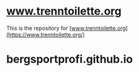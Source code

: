 # www.trenntoilette.org

This is the repository for [www.trenntoilette.org](https://www.trenntoilette.org/)
# bergsportprofi.github.io
